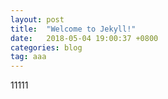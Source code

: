 ```yaml
---
layout: post
title:  "Welcome to Jekyll!"
date:   2018-05-04 19:00:37 +0800
categories: blog
tag: aaa
---
```

11111